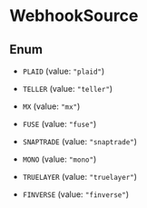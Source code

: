 

# WebhookSource

## Enum


* `PLAID` (value: `"plaid"`)

* `TELLER` (value: `"teller"`)

* `MX` (value: `"mx"`)

* `FUSE` (value: `"fuse"`)

* `SNAPTRADE` (value: `"snaptrade"`)

* `MONO` (value: `"mono"`)

* `TRUELAYER` (value: `"truelayer"`)

* `FINVERSE` (value: `"finverse"`)



